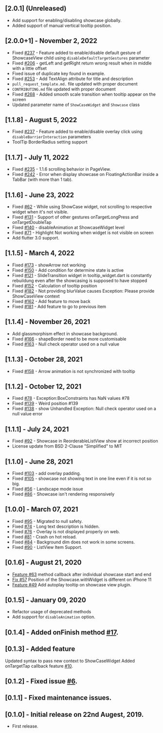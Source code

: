 ## [2.0.1] (Unreleased)
- Add support for enabling/disabling showcase globally.
- Added support of manual vertical tooltip position.

## [2.0.0+1] - November 2, 2022
- Fixed [#237](https://github.com/SimformSolutionsPvtLtd/flutter_showcaseview/issues/261) - Feature added to enable/disable default gesture of ShowcaseView child using `disableDefaultTargetGestures` parameter
- Fixed [#206](https://github.com/SimformSolutionsPvtLtd/flutter_showcaseview/issues/206) - getLeft and getRight return wrong result when in middle with a little offset
- Fixed issue of duplicate key found in example.
- Fixed [#253](https://github.com/SimformSolutionsPvtLtd/flutter_showcaseview/issues/253) - Add TextAlign attribute for title and description
- `pull_request_template.md.` file updated with proper document
- `CONTRIBUTING.md` file updated with proper document
- Fixed [#268](https://github.com/SimformSolutionsPvtLtd/flutter_showcaseview/issues/268) - Added smooth scale transition when tooltip appear on the screen
- Updated parameter name of `ShowCaseWidget` and `Showcase` class

## [1.1.8] - August 5, 2022
- Fixed [#237](https://github.com/SimformSolutionsPvtLtd/flutter_showcaseview/issues/237) - Feature added to enable/disable overlay click using `disableBarrierInteraction` parameters
- ToolTip BorderRadius setting support

## [1.1.7] - July 11, 2022

- Fixed [#235](https://github.com/SimformSolutionsPvtLtd/flutter_showcaseview/issues/235) - 1.1.6 scrolling behavior in PageView.
- Fixed [#242](https://github.com/SimformSolutionsPvtLtd/flutter_showcaseview/issues/242) - Error when display showcase on FloatingActionBar inside a TabBar (with more than 1 tab).

## [1.1.6] - June 23, 2022

- Fixed [#62](https://github.com/SimformSolutionsPvtLtd/flutter_showcaseview/issues/62) - While using ShowCase widget, not scrolling to respective widget when it's not visible.
- Fixed [#131](https://github.com/SimformSolutionsPvtLtd/flutter_showcaseview/issues/131) - Support of other gestures onTargetLongPress and onTargetDoubleTap
- Fixed [#140](https://github.com/SimformSolutionsPvtLtd/flutter_showcaseview/issues/140) - disableAnimation at ShowcaseWidget level
- Fixed [#71](https://github.com/SimformSolutionsPvtLtd/flutter_showcaseview/issues/71) - Highlight Not working when widget is not visible on screen
- Add flutter 3.0 support.

## [1.1.5] - March 4, 2022

- Fixed [#173](https://github.com/SimformSolutionsPvtLtd/flutter_showcaseview/issues/173) - showArrow not working
- Fixed [#150](https://github.com/SimformSolutionsPvtLtd/flutter_showcaseview/issues/150) - Add condition for determine state is active
- Fixed [#121](https://github.com/SimformSolutionsPvtLtd/flutter_showcaseview/issues/121) - SlideTransition widget in tooltip_widget.dart is constantly rebuildung even after the showcasing is supposed to have stopped
- Fixed [#152](https://github.com/SimformSolutionsPvtLtd/flutter_showcaseview/issues/152) - Calculation of tooltip position
- Fixed [#182](https://github.com/SimformSolutionsPvtLtd/flutter_showcaseview/issues/182) - Not providing blurValue causes Exception: Please provide ShowCaseView context
- Fixed [#162](https://github.com/SimformSolutionsPvtLtd/flutter_showcaseview/issues/162) - Add feature to move back
- Fixed [#181](https://github.com/SimformSolutionsPvtLtd/flutter_showcaseview/issues/181) - Add feature to go to previous item

## [1.1.4] - November 26, 2021

- Add glassmorphism effect in showcase background.
- Fixed [#166](https://github.com/SimformSolutionsPvtLtd/flutter_showcaseview/issues/166) - shapeBorder need to be more customisable
- Fixed [#163](https://github.com/SimformSolutionsPvtLtd/flutter_showcaseview/issues/163) - Null check operator used on a null value

## [1.1.3] - October 28, 2021

- Fixed [#158](https://github.com/SimformSolutionsPvtLtd/flutter_showcaseview/issues/158) - Arrow animation is not synchronized with tooltip

## [1.1.2] - October 12, 2021

- Fixed [#78](https://github.com/SimformSolutionsPvtLtd/flutter_showcaseview/issues/78) - Exception:BoxConstraints has NaN values #78
- Fixed [#139](https://github.com/SimformSolutionsPvtLtd/flutter_showcaseview/issues/139) - Weird position #139
- Fixed [#138](https://github.com/SimformSolutionsPvtLtd/flutter_showcaseview/issues/138) - show Unhandled Exception: Null check operator used on a null value error

## [1.1.1] - July 24, 2021

- Fixed [#92](https://github.com/SimformSolutionsPvtLtd/flutter_showcaseview/issues/92) - Showcase in ReorderableListView show at incorrect position
- License update from BSD 2-Clause "Simplified" to MIT

## [1.1.0] - June 28, 2021

- Fixed [#103](https://github.com/SimformSolutionsPvtLtd/flutter_showcaseview/issues/103) - add overlay padding.
- Fixed [#105](https://github.com/SimformSolutionsPvtLtd/flutter_showcaseview/issues/105) - showcase not showing text in one line even if it is not so big.
- Fixed [#56](https://github.com/SimformSolutionsPvtLtd/flutter_showcaseview/issues/56) - Landscape mode issue
- Fixed [#86](https://github.com/SimformSolutionsPvtLtd/flutter_showcaseview/issues/86) - Showcase isn't rendering responsively

## [1.0.0] - March 07, 2021

- Fixed [#95](https://github.com/SimformSolutionsPvtLtd/flutter_showcaseview/issues/95) - Migrated to null safety.  
- Fixed [#74](https://github.com/SimformSolutionsPvtLtd/flutter_showcaseview/issues/74) - Long text description is hidden.
- Fixed [#76](https://github.com/SimformSolutionsPvtLtd/flutter_showcaseview/issues/76) - Overlay is not displayed properly on web.
- Fixed [#81](https://github.com/SimformSolutionsPvtLtd/flutter_showcaseview/issues/81) - Crash on hot reload.
- Fixed [#84](https://github.com/SimformSolutionsPvtLtd/flutter_showcaseview/issues/84) - Background dim does not work in some screens.
- Fixed [#90](https://github.com/SimformSolutionsPvtLtd/flutter_showcaseview/issues/90) - ListView Item Support.

## [0.1.6] - August 21, 2020

- [Feature #63](https://github.com/SimformSolutionsPvtLtd/flutter_showcaseview/issues/63) method callback after individual showcase start and end
- [Fix #57](https://github.com/SimformSolutionsPvtLtd/flutter_showcaseview/issues/57) Position of the Showcase.withWidget is different on iPhone 11
- [Feature #49](https://github.com/SimformSolutionsPvtLtd/flutter_showcaseview/pull/49) Add autoplay tooltip on showcase view plugin.

## [0.1.5] - January 09, 2020

* Refactor usage of deprecated methods
* Add support for `disableAnimation` option.

## [0.1.4] - Added onFinish method [#17](https://github.com/simformsolutions/flutter_showcaseview/issues/17).

## [0.1.3] - Added feature

Updated syntax to pass new context to ShowCaseWidget
Added onTargetTap callback feature [#10](https://github.com/simformsolutions/flutter_showcaseview/issues/10).

## [0.1.2] - Fixed issue [#6](https://github.com/simformsolutions/flutter_showcaseview/issues/6).

## [0.1.1] - Fixed maintenance issues.

## [0.1.0] - Initial release on 22nd Augest, 2019.

* First release.
